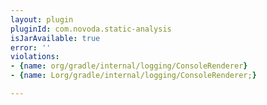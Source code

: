 ```yaml
---
layout: plugin
pluginId: com.novoda.static-analysis
isJarAvailable: true
error: ''
violations:
- {name: org/gradle/internal/logging/ConsoleRenderer}
- {name: Lorg/gradle/internal/logging/ConsoleRenderer;}

---
```

